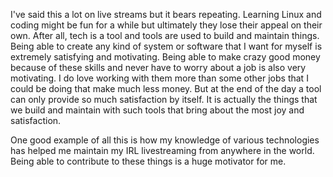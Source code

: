 I've said this a lot on live streams but it bears repeating. Learning Linux and coding might be fun for a while but ultimately they lose their appeal on their own. After all, tech is a tool and tools are used to build and maintain things. Being able to create any kind of system or software that I want for myself is extremely satisfying and motivating. Being able to make crazy good money because of these skills and never have to worry about a job is also very motivating. I do love working with them more than some other jobs that I could be doing that make much less money. But at the end of the day a tool can only provide so much satisfaction by itself. It is actually the things that we build and maintain with such tools that bring about the most joy and satisfaction.

One good example of all this is how my knowledge of various technologies has helped me maintain my IRL livestreaming from anywhere in the world. Being able to contribute to these things is a huge motivator for me.